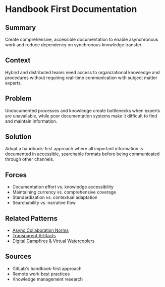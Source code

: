 # Handbook First Documentation

## Summary
Create comprehensive, accessible documentation to enable asynchronous work and reduce dependency on synchronous knowledge transfer.

## Context
Hybrid and distributed teams need access to organizational knowledge and procedures without requiring real-time communication with subject matter experts.

## Problem
Undocumented processes and knowledge create bottlenecks when experts are unavailable, while poor documentation systems make it difficult to find and maintain information.

## Solution
Adopt a handbook-first approach where all important information is documented in accessible, searchable formats before being communicated through other channels.

## Forces
- Documentation effort vs. knowledge accessibility
- Maintaining currency vs. comprehensive coverage
- Standardization vs. contextual adaptation
- Searchability vs. narrative flow

## Related Patterns
- [Async Collaboration Norms](async-collaboration-norms.md)
- [Transparent Artifacts](transparent-artifacts.md)
- [Digital Campfires & Virtual Watercoolers](digital-campfires-virtual-watercoolers.md)

## Sources
- GitLab's handbook-first approach
- Remote work best practices
- Knowledge management research